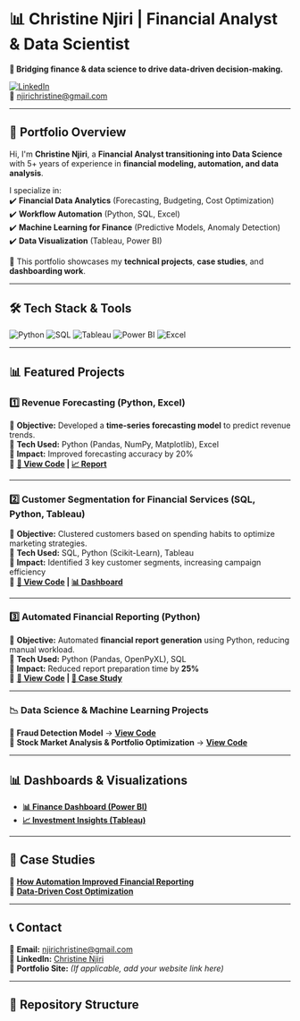 # 📊 Christine Njiri | Financial Analyst & Data Scientist  
**🔹 Bridging finance & data science to drive data-driven decision-making.**  

[![LinkedIn](https://img.shields.io/badge/LinkedIn-Connect-blue?style=flat&logo=linkedin)](https://www.linkedin.com/in/christine-njiri-cn5/)  
📧 njirichristine@gmail.com  

---

## **📌 Portfolio Overview**  
Hi, I'm **Christine Njiri**, a **Financial Analyst transitioning into Data Science** with 5+ years of experience in **financial modeling, automation, and data analysis**.  

I specialize in:  
✔️ **Financial Data Analytics** (Forecasting, Budgeting, Cost Optimization)  
✔️ **Workflow Automation** (Python, SQL, Excel)  
✔️ **Machine Learning for Finance** (Predictive Models, Anomaly Detection)  
✔️ **Data Visualization** (Tableau, Power BI)  

🚀 This portfolio showcases my **technical projects**, **case studies**, and **dashboarding work**.  

---

## **🛠 Tech Stack & Tools**
![Python](https://img.shields.io/badge/Python-3776AB?style=flat&logo=python&logoColor=white)
![SQL](https://img.shields.io/badge/SQL-4479A1?style=flat&logo=mysql&logoColor=white)
![Tableau](https://img.shields.io/badge/Tableau-E97627?style=flat&logo=tableau&logoColor=white)
![Power BI](https://img.shields.io/badge/Power%20BI-F2C811?style=flat&logo=powerbi&logoColor=black)
![Excel](https://img.shields.io/badge/Excel-217346?style=flat&logo=microsoft-excel&logoColor=white)

---

## **📊 Featured Projects**  

### 1️⃣ **Revenue Forecasting (Python, Excel)**
📌 **Objective:** Developed a **time-series forecasting model** to predict revenue trends.  
🔹 **Tech Used:** Python (Pandas, NumPy, Matplotlib), Excel  
🔹 **Impact:** Improved forecasting accuracy by 20%  
🔹 **[🔗 View Code](GitHub_Link) | [📈 Report](Notion_Link)**  

---

### 2️⃣ **Customer Segmentation for Financial Services (SQL, Python, Tableau)**
📌 **Objective:** Clustered customers based on spending habits to optimize marketing strategies.  
🔹 **Tech Used:** SQL, Python (Scikit-Learn), Tableau  
🔹 **Impact:** Identified 3 key customer segments, increasing campaign efficiency  
🔹 **[🔗 View Code](GitHub_Link) | [📊 Dashboard](Tableau_Link)**  

---

### 3️⃣ **Automated Financial Reporting (Python)**
📌 **Objective:** Automated **financial report generation** using Python, reducing manual workload.  
🔹 **Tech Used:** Python (Pandas, OpenPyXL), SQL  
🔹 **Impact:** Reduced report preparation time by **25%**  
🔹 **[🔗 View Code](GitHub_Link) | [📑 Case Study](Notion_Link)**  

---

### **📉 Data Science & Machine Learning Projects**
📌 **Fraud Detection Model** → **[View Code](GitHub_Link)**  
📌 **Stock Market Analysis & Portfolio Optimization** → **[View Code](GitHub_Link)**  

---

## **📊 Dashboards & Visualizations**
- **[📊 Finance Dashboard (Power BI)](PowerBI_Link)**
- **[📈 Investment Insights (Tableau)](Tableau_Link)**

---

## **📖 Case Studies**
📌 **[How Automation Improved Financial Reporting](Notion_Link)**  
📌 **[Data-Driven Cost Optimization](Notion_Link)**  

---

## **📞 Contact**
📧 **Email:** njirichristine@gmail.com  
🔗 **LinkedIn:** [Christine Njiri](https://www.linkedin.com/in/christine-njiri-cn5/)  
💼 **Portfolio Site:** _(If applicable, add your website link here)_  

---

## **📂 Repository Structure**
